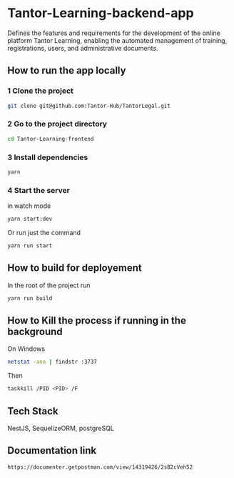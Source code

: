 # Tantor-Learning-backend-app

Defines the features and requirements for the development of the online platform Tantor Learning, enabling the automated management of training, registrations, users, and administrative documents.

## How to run the app locally

### 1 Clone the project

```bash
git clone git@github.com:Tantor-Hub/TantorLegal.git
```

### 2 Go to the project directory

```bash
cd Tantor-Learning-frontend
```

### 3 Install dependencies

```bash
yarn
```

### 4 Start the server

in watch mode

```bash
yarn start:dev
```

Or run just the command

```bash
yarn run start
```

## How to build for deployement

In the root of the project run

```bash
yarn run build
```

## How to Kill the process if running in the background

On Windows

```bash
netstat -ano | findstr :3737
```

Then

```bash
taskkill /PID <PID> /F
```

## Tech Stack

NestJS, SequelizeORM, postgreSQL

## Documentation link

```https://documenter.getpostman.com/view/14319426/2sB2cVeh52```
